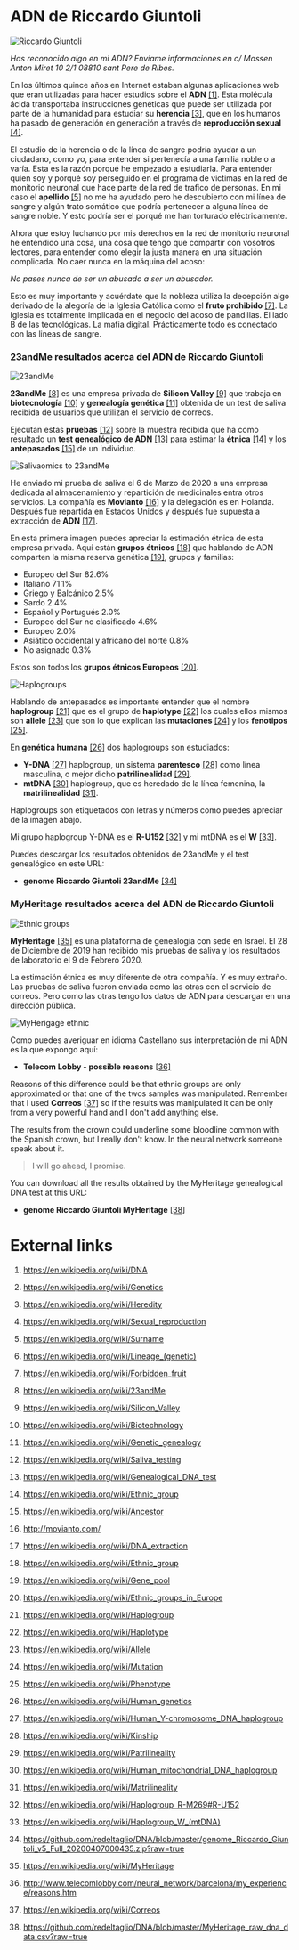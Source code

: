 # ADN de Riccardo Giuntoli

![Riccardo Giuntoli](http://telecomlobby.com/Images/92094777_10222816033691977_6240920452722589696_o.jpg)

*Has reconocido algo en mi ADN? Envíame informaciones en c/ Mossen Anton Miret 10 2/1 08810 sant Pere de Ribes.*

En los últimos quince años en Internet estaban algunas aplicaciones web que eran utilizadas para hacer estudios sobre el **ADN** [[1]](https://en.wikipedia.org/wiki/DNA). Esta molécula ácida transportaba instrucciones genéticas que puede ser utilizada por parte de la humanidad para estudiar su **herencia** [[3]](https://en.wikipedia.org/wiki/Heredity), que en los humanos ha pasado de generación en generación a través de  **reproducción sexual** [[4]](https://en.wikipedia.org/wiki/Sexual_reproduction).

El estudio de la herencia o de la línea de sangre podría ayudar a un ciudadano, como yo, para entender si pertenecía a una familia noble o a varía. Esta es la razón porqué he empezado a estudiarla. Para entender quien soy y porqué soy perseguido en el programa de victimas en la red de monitorio neuronal que hace parte de la red de trafico de personas.  En mi caso el **apellido** [[5]](https://en.wikipedia.org/wiki/Surname) no me ha ayudado pero he descubierto con mi línea de sangre y algún trato somático que podría pertenecer a alguna línea de sangre noble. Y esto podría ser el porqué me han torturado eléctricamente. 

Ahora que estoy luchando por mis derechos en la red de monitorio neuronal he entendido una cosa, una cosa que tengo que compartir con vosotros lectores, para entender como elegir la justa manera en una situación complicada. No caer nunca en la máquina del acoso:

*No pases nunca de ser un abusado a ser un abusador.*

Esto es muy importante y acuérdate que la nobleza utiliza la decepción algo derivado de la alegoría de la Iglesia Católica como el **fruto prohibido** [[7]](https://en.wikipedia.org/wiki/Forbidden_fruit). La Iglesia es totalmente implicada en el negocio del acoso de pandillas. El lado B de las tecnológicas. La mafia digital. Prácticamente todo es conectado con las lineas de sangre.

### 23andMe resultados acerca del ADN de Riccardo Giuntoli

![23andMe](http://telecomlobby.com/Images/23admMe.png)

**23andMe** [[8]](https://en.wikipedia.org/wiki/23andMe) es una empresa privada de **Silicon Valley** [[9]](https://en.wikipedia.org/wiki/Silicon_Valley) que trabaja en **biotecnología** [[10]](https://en.wikipedia.org/wiki/Biotechnology) y **genealogía genética** [[11]](https://en.wikipedia.org/wiki/Genetic_genealogy) obtenida de un test de saliva recibida de usuarios que utilizan el servicio de correos. 

Ejecutan estas **pruebas** [[12]](https://en.wikipedia.org/wiki/Saliva_testing) sobre la muestra recibida que ha como resultado un **test genealógico de ADN** [[13]](https://en.wikipedia.org/wiki/Genealogical_DNA_test) para estimar la **étnica** [[14]](https://en.wikipedia.org/wiki/Ethnic_group) y los **antepasados** [[15]](https://en.wikipedia.org/wiki/Ancestor) de un individuo. 

![Salivaomics to 23andMe](http://telecomlobby.com/Images/20200306_095628.jpg)

He enviado mi prueba de saliva el 6 de Marzo de 2020 a una empresa dedicada al almacenamiento y repartición de medicinales entra otros servicios. La compañía es **Movianto** [[16]](http://movianto.com/) y la delegación es en Holanda. Después fue repartida en Estados Unidos y después fue supuesta a extracción de **ADN** [[17]](https://en.wikipedia.org/wiki/DNA_extraction).  

En esta primera imagen puedes apreciar la estimación étnica de esta empresa privada. Aquí están **grupos étnicos** [[18]](https://en.wikipedia.org/wiki/Ethnic_group) que hablando de ADN comparten la misma reserva genética [[19]](https://en.wikipedia.org/wiki/Gene_pool), grupos y familias:

-  Europeo del Sur 82.6%
  - Italiano 71.1%
  - Griego y Balcánico 2.5%
  - Sardo 2.4%
  - Español y Portugués 2.0%
  - Europeo del Sur no clasificado 4.6%
- Europeo 2.0%
- Asiático occidental y africano del norte 0.8%
- No asignado 0.3%

Estos son todos los **grupos étnicos Europeos** [[20]](https://en.wikipedia.org/wiki/Ethnic_groups_in_Europe). 

![Haplogroups](http://telecomlobby.com/Images/Haplogroups_europe.png)

Hablando de antepasados es importante entender que el nombre **haplogroup** [[21]](https://en.wikipedia.org/wiki/Haplogroup) que es el grupo de **haplotype** [[22]](https://en.wikipedia.org/wiki/Haplotype) los cuales ellos mismos son **allele** [[23]](https://en.wikipedia.org/wiki/Allele) que son lo que explican las **mutaciones** [[24]](https://en.wikipedia.org/wiki/Mutation) y los **fenotipos** [[25]](https://en.wikipedia.org/wiki/Phenotype).

En **genética humana** [[26]](https://en.wikipedia.org/wiki/Human_genetics) dos haplogroups son estudiados:

- **Y-DNA** [[27]](https://en.wikipedia.org/wiki/Human_Y-chromosome_DNA_haplogroup) haplogroup, un sistema **parentesco** [[28]](https://en.wikipedia.org/wiki/Kinship)  como línea masculina, o mejor dicho **patrilinealidad** [[29]](https://en.wikipedia.org/wiki/Patrilineality). 
- **mtDNA** [[30]](https://en.wikipedia.org/wiki/Human_mitochondrial_DNA_haplogroup) haplogroup, que es heredado de la línea femenina, la **matrilinealidad** [[31]](https://en.wikipedia.org/wiki/Matrilineality).

Haplogroups son etiquetados con letras y números como puedes apreciar de la imagen abajo.

 Mi grupo haplogroup Y-DNA es el **R-U152** [[32]](https://en.wikipedia.org/wiki/Haplogroup_R-M269#R-U152) y mi mtDNA es el **W** [[33]](https://en.wikipedia.org/wiki/Haplogroup_W_(mtDNA)). 

Puedes descargar los resultados obtenidos de 23andMe y el test genealógico en este URL: 

- **genome Riccardo Giuntoli 23andMe** [[34]](https://github.com/redeltaglio/DNA/blob/master/genome_Riccardo_Giuntoli_v5_Full_20200407000435.zip?raw=true)

### MyHeritage resultados acerca del ADN de Riccardo Giuntoli

![Ethnic groups](http://telecomlobby.com/Images/20200427_132224.jpg)

**MyHeritage** [[35]](https://en.wikipedia.org/wiki/MyHeritage) es una plataforma de genealogía con sede en Israel. El 28 de Diciembre de 2019 han recibido mis pruebas de saliva y los resultados de laboratorio el 9 de Febrero 2020. 

La estimación étnica es muy diferente de otra compañía. Y es muy extraño. Las pruebas de saliva fueron enviada como las otras con el servicio de correos. Pero como las otras tengo los datos de ADN para descargar en una dirección pública. 

![MyHerigage ethnic](http://telecomlobby.com/Images/myheritage-etnics.jpg)

Como puedes averiguar en idioma Castellano sus interpretación de mi ADN es la que expongo aquí:

- **Telecom Lobby - possible reasons** [[36]](http://www.telecomlobby.com/neural_network/barcelona/my_experience/reasons.htm)



Reasons of this difference could be that ethnic groups are only approximated or that one of the twos samples was manipulated. Remember that I used **Correos** [[37]](https://en.wikipedia.org/wiki/Correos) so if the results was manipulated it can be only from a very powerful hand and I don't add anything else.

The results from the crown could underline some bloodline common with the Spanish crown, but I really don't know. In the neural network someone speak about it.

> I will go ahead, I promise.

You can download all the results obtained by the MyHeritage genealogical DNA test at this URL:

- **genome Riccardo Giuntoli MyHeritage** [[38]](https://github.com/redeltaglio/DNA/blob/master/MyHeritage_raw_dna_data.csv?raw=true)

 

# External links

1. https://en.wikipedia.org/wiki/DNA

2. https://en.wikipedia.org/wiki/Genetics

3. https://en.wikipedia.org/wiki/Heredity

4. https://en.wikipedia.org/wiki/Sexual_reproduction

5. https://en.wikipedia.org/wiki/Surname

6. https://en.wikipedia.org/wiki/Lineage_(genetic)

7. https://en.wikipedia.org/wiki/Forbidden_fruit

8. https://en.wikipedia.org/wiki/23andMe

9. https://en.wikipedia.org/wiki/Silicon_Valley

10. https://en.wikipedia.org/wiki/Biotechnology

11. https://en.wikipedia.org/wiki/Genetic_genealogy

12. https://en.wikipedia.org/wiki/Saliva_testing

13. https://en.wikipedia.org/wiki/Genealogical_DNA_test

14. https://en.wikipedia.org/wiki/Ethnic_group

15. https://en.wikipedia.org/wiki/Ancestor

16. http://movianto.com/

17. https://en.wikipedia.org/wiki/DNA_extraction

18. https://en.wikipedia.org/wiki/Ethnic_group

19. https://en.wikipedia.org/wiki/Gene_pool

20. https://en.wikipedia.org/wiki/Ethnic_groups_in_Europe

21. https://en.wikipedia.org/wiki/Haplogroup

22. https://en.wikipedia.org/wiki/Haplotype

23. https://en.wikipedia.org/wiki/Allele

24. https://en.wikipedia.org/wiki/Mutation

25. https://en.wikipedia.org/wiki/Phenotype

26. https://en.wikipedia.org/wiki/Human_genetics

27. https://en.wikipedia.org/wiki/Human_Y-chromosome_DNA_haplogroup

28. https://en.wikipedia.org/wiki/Kinship

29. https://en.wikipedia.org/wiki/Patrilineality

30. https://en.wikipedia.org/wiki/Human_mitochondrial_DNA_haplogroup

31. https://en.wikipedia.org/wiki/Matrilineality

32. https://en.wikipedia.org/wiki/Haplogroup_R-M269#R-U152

33. https://en.wikipedia.org/wiki/Haplogroup_W_(mtDNA)

34. https://github.com/redeltaglio/DNA/blob/master/genome_Riccardo_Giuntoli_v5_Full_20200407000435.zip?raw=true

35. https://en.wikipedia.org/wiki/MyHeritage

36. http://www.telecomlobby.com/neural_network/barcelona/my_experience/reasons.htm

37. https://en.wikipedia.org/wiki/Correos

38. https://github.com/redeltaglio/DNA/blob/master/MyHeritage_raw_dna_data.csv?raw=true

    

    

    